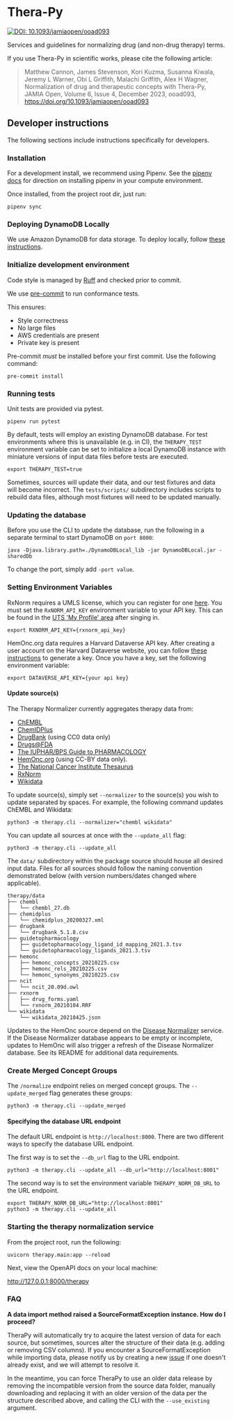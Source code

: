 # Thera-Py

[![DOI: 10.1093/jamiaopen/ooad093](https://img.shields.io/badge/DOI-10.1093%2Fjamiaopen%2Fooad093-blue)](https://doi.org/10.1093/jamiaopen/ooad093)

Services and guidelines for normalizing drug (and non-drug therapy) terms.

If you use Thera-Py in scientific works, please cite the following article:

> Matthew Cannon, James Stevenson, Kori Kuzma, Susanna Kiwala, Jeremy L Warner, Obi L Griffith, Malachi Griffith, Alex H Wagner, Normalization of drug and therapeutic concepts with Thera-Py, JAMIA Open, Volume 6, Issue 4, December 2023, ooad093, https://doi.org/10.1093/jamiaopen/ooad093

## Developer instructions
The following sections include instructions specifically for developers.

### Installation
For a development install, we recommend using Pipenv. See the
[pipenv docs](https://pipenv-fork.readthedocs.io/en/latest/#install-pipenv-today)
for direction on installing pipenv in your compute environment.

Once installed, from the project root dir, just run:

```commandline
pipenv sync
```

### Deploying DynamoDB Locally

We use Amazon DynamoDB for data storage. To deploy locally, follow [these instructions](https://docs.aws.amazon.com/amazondynamodb/latest/developerguide/DynamoDBLocal.DownloadingAndRunning.html).

### Initialize development environment

Code style is managed by [Ruff](https://docs.astral.sh/ruff/) and checked prior to commit.

We use [pre-commit](https://pre-commit.com/#usage) to run conformance tests.

This ensures:

* Style correctness
* No large files
* AWS credentials are present
* Private key is present

Pre-commit *must* be installed before your first commit. Use the following command:

```commandline
pre-commit install
```

### Running tests

Unit tests are provided via pytest.

```commandline
pipenv run pytest
```

By default, tests will employ an existing DynamoDB database. For test environments where this is unavailable (e.g. in CI), the `THERAPY_TEST` environment variable can be set to initialize a local DynamoDB instance with miniature versions of input data files before tests are executed.

```commandline
export THERAPY_TEST=true
```

Sometimes, sources will update their data, and our test fixtures and data will become incorrect. The `tests/scripts/` subdirectory includes scripts to rebuild data files, although most fixtures will need to be updated manually.

### Updating the database

Before you use the CLI to update the database, run the following in a separate terminal to start DynamoDB on `port 8000`:

```
java -Djava.library.path=./DynamoDBLocal_lib -jar DynamoDBLocal.jar -sharedDb
```

To change the port, simply add `-port value`.

### Setting Environment Variables
RxNorm requires a UMLS license, which you can register for one [here](https://www.nlm.nih.gov/research/umls/index.html).
You must set the `RxNORM_API_KEY` environment variable to your API key. This can be found in the [UTS 'My Profile' area](https://uts.nlm.nih.gov/uts/profile) after singing in.
```shell script
export RXNORM_API_KEY={rxnorm_api_key}
```

HemOnc.org data requires a Harvard Dataverse API key. After creating a user account on the Harvard Dataverse website, you can follow [these instructions](https://guides.dataverse.org/en/latest/user/account.html) to generate a key. Once you have a key, set the following environment variable:

```shell script
export DATAVERSE_API_KEY={your api key}
```

#### Update source(s)
The Therapy Normalizer currently aggregates therapy data from:
* [ChEMBL](https://www.ebi.ac.uk/chembl/)
* [ChemIDPlus](https://chem.nlm.nih.gov/chemidplus/)
* [DrugBank](https://go.drugbank.com/) (using CC0 data only)
* [Drugs@FDA](https://www.accessdata.fda.gov/scripts/cder/daf/)
* [The IUPHAR/BPS Guide to PHARMACOLOGY](https://www.guidetopharmacology.org/)
* [HemOnc.org](https://hemonc.org/wiki/Main_Page) (using CC-BY data only).
* [The National Cancer Institute Thesaurus](https://ncithesaurus.nci.nih.gov/ncitbrowser/)
* [RxNorm](https://www.nlm.nih.gov/research/umls/rxnorm/index.html)
* [Wikidata](https://www.wikidata.org/wiki/Wikidata:Main_Page)

To update source(s), simply set `--normalizer` to the source(s) you wish to update separated by spaces. For example, the following command updates ChEMBL and Wikidata:

```commandline
python3 -m therapy.cli --normalizer="chembl wikidata"
```

You can update all sources at once with the `--update_all` flag:

```commandline
python3 -m therapy.cli --update_all
```

The `data/` subdirectory within the package source should house all desired input data. Files for all sources should follow the naming convention demonstrated below (with version numbers/dates changed where applicable).

```
therapy/data
├── chembl
│   └── chembl_27.db
├── chemidplus
│   └── chemidplus_20200327.xml
├── drugbank
│   └── drugbank_5.1.8.csv
├── guidetopharmacology
│   ├── guidetopharmacology_ligand_id_mapping_2021.3.tsv
│   └── guidetopharmacology_ligands_2021.3.tsv
├── hemonc
│   ├── hemonc_concepts_20210225.csv
│   ├── hemonc_rels_20210225.csv
│   └── hemonc_synonyms_20210225.csv
├── ncit
│   └── ncit_20.09d.owl
├── rxnorm
│   ├── drug_forms.yaml
│   └── rxnorm_20210104.RRF
└── wikidata
    └── wikidata_20210425.json
```

Updates to the HemOnc source depend on the [Disease Normalizer](https://github.com/cancervariants/disease-normalization) service. If the Disease Normalizer database appears to be empty or incomplete, updates to HemOnc will also trigger a refresh of the Disease Normalizer database. See its README for additional data requirements.

### Create Merged Concept Groups
The `/normalize` endpoint relies on merged concept groups.  The `--update_merged` flag generates these groups:

```commandline
python3 -m therapy.cli --update_merged
```

#### Specifying the database URL endpoint

The default URL endpoint is `http://localhost:8000`.
There are two different ways to specify the database URL endpoint.

The first way is to set the `--db_url` flag to the URL endpoint.
```commandline
python3 -m therapy.cli --update_all --db_url="http://localhost:8001"
```

The second way is to set the environment variable `THERAPY_NORM_DB_URL` to the URL endpoint.
```commandline
export THERAPY_NORM_DB_URL="http://localhost:8001"
python3 -m therapy.cli --update_all
```

### Starting the therapy normalization service

From the project root, run the following:

```commandline
uvicorn therapy.main:app --reload
```

Next, view the OpenAPI docs on your local machine:

http://127.0.0.1:8000/therapy


### FAQ

**A data import method raised a SourceFormatException instance. How do I proceed?**

TheraPy will automatically try to acquire the latest version of data for each source, but sometimes, sources alter the structure of their data (e.g. adding or removing CSV columns). If you encounter a SourceFormatException while importing data, please notify us by creating a new [issue](https://github.com/cancervariants/therapy-normalization/issues) if one doesn't already exist, and we will attempt to resolve it.

In the meantime, you can force TheraPy to use an older data release by removing the incompatible version from the source data folder, manually downloading and replacing it with an older version of the data per the structure described above, and calling the CLI with the `--use_existing` argument.
